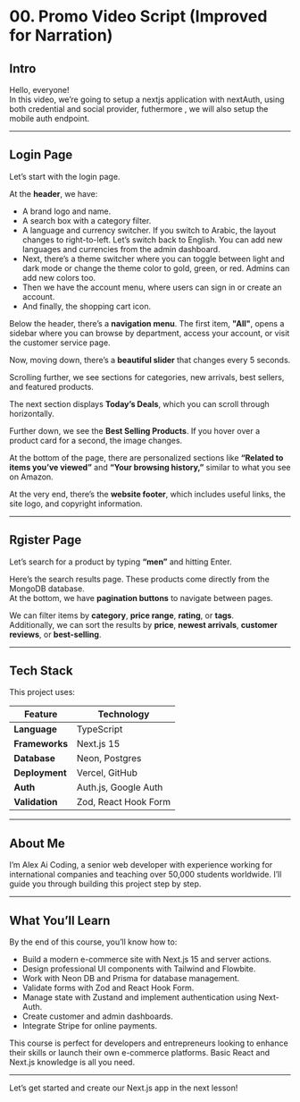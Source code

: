 # 00. Promo Video Script (Improved for Narration)

## Intro

Hello, everyone!  
In this video, we’re going to setup a nextjs application with nextAuth,
using both credential and social provider, futhermore , we will also setup the mobile auth endpoint.

---

## Login Page

Let’s start with the login page.

At the **header**, we have:

- A brand logo and name.
- A search box with a category filter.
- A language and currency switcher. If you switch to Arabic, the layout changes to right-to-left. Let’s switch back to English. You can add new languages and currencies from the admin dashboard.
- Next, there’s a theme switcher where you can toggle between light and dark mode or change the theme color to gold, green, or red. Admins can add new colors too.
- Then we have the account menu, where users can sign in or create an account.
- And finally, the shopping cart icon.

Below the header, there’s a **navigation menu**. The first item, **"All"**, opens a sidebar where you can browse by department, access your account, or visit the customer service page.

Now, moving down, there’s a **beautiful slider** that changes every 5 seconds.

Scrolling further, we see sections for categories, new arrivals, best sellers, and featured products.

The next section displays **Today’s Deals**, which you can scroll through horizontally.

Further down, we see the **Best Selling Products**. If you hover over a product card for a second, the image changes.

At the bottom of the page, there are personalized sections like **“Related to items you’ve viewed”** and **“Your browsing history,”** similar to what you see on Amazon.

At the very end, there’s the **website footer**, which includes useful links, the site logo, and copyright information.

---

## Rgister Page

Let’s search for a product by typing **“men”** and hitting Enter.

Here’s the search results page. These products come directly from the MongoDB database.  
At the bottom, we have **pagination buttons** to navigate between pages.

We can filter items by **category**, **price range**, **rating**, or **tags**.  
Additionally, we can sort the results by **price**, **newest arrivals**, **customer reviews**, or **best-selling**.

---

## Tech Stack

This project uses:

| Feature        | Technology           |
| -------------- | -------------------- |
| **Language**   | TypeScript           |
| **Frameworks** | Next.js 15           |
| **Database**   | Neon, Postgres       |
| **Deployment** | Vercel, GitHub       |
| **Auth**       | Auth.js, Google Auth |
| **Validation** | Zod, React Hook Form |

---

## About Me

I’m Alex Ai Coding, a senior web developer with experience working for international companies and teaching over 50,000 students worldwide. I’ll guide you through building this project step by step.

---

## What You’ll Learn

By the end of this course, you’ll know how to:

- Build a modern e-commerce site with Next.js 15 and server actions.
- Design professional UI components with Tailwind and Flowbite.
- Work with Neon DB and Prisma for database management.
- Validate forms with Zod and React Hook Form.
- Manage state with Zustand and implement authentication using Next-Auth.
- Create customer and admin dashboards.
- Integrate Stripe for online payments.

This course is perfect for developers and entrepreneurs looking to enhance their skills or launch their own e-commerce platforms. Basic React and Next.js knowledge is all you need.

---

Let’s get started and create our Next.js app in the next lesson!
